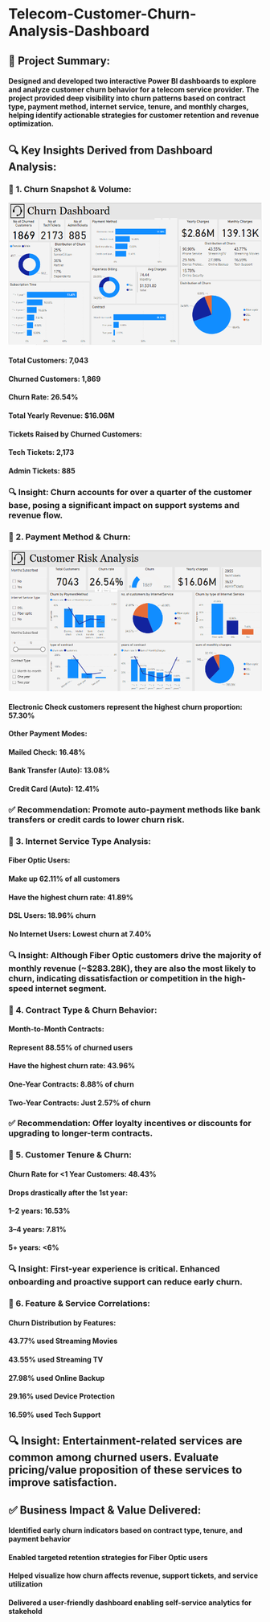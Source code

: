 # Telecom-Customer-Churn-Analysis-Dashboard

## 🧠 Project Summary:
#### Designed and developed two interactive Power BI dashboards to explore and analyze customer churn behavior for a telecom service provider. The project provided deep visibility into churn patterns based on contract type, payment method, internet service, tenure, and monthly charges, helping identify actionable strategies for customer retention and revenue optimization.

## 🔍 Key Insights Derived from Dashboard Analysis:
### 📌 1. Churn Snapshot & Volume:

![Alt Text](https://github.com/RatneshRavindra/Telecom-Customer-Churn-Analysis-Dashboard/blob/23245f5c458c4f45666c4de986f66b0eca8247db/Churn%20Dashboard.png)

#### Total Customers: 7,043

#### Churned Customers: 1,869

#### Churn Rate: 26.54%

#### Total Yearly Revenue: $16.06M

#### Tickets Raised by Churned Customers:

#### Tech Tickets: 2,173

#### Admin Tickets: 885

### 🔍 Insight: Churn accounts for over a quarter of the customer base, posing a significant impact on support systems and revenue flow.

### 📌 2. Payment Method & Churn:

![Alt Text](https://github.com/RatneshRavindra/Telecom-Customer-Churn-Analysis-Dashboard/blob/23245f5c458c4f45666c4de986f66b0eca8247db/Customer%20Risk%20Analysis%20Dashboard.png)

#### Electronic Check customers represent the highest churn proportion: 57.30%

#### Other Payment Modes:

#### Mailed Check: 16.48%

#### Bank Transfer (Auto): 13.08%

#### Credit Card (Auto): 12.41%

### ✅ Recommendation: Promote auto-payment methods like bank transfers or credit cards to lower churn risk.

### 📌 3. Internet Service Type Analysis:
#### Fiber Optic Users:

#### Make up 62.11% of all customers

#### Have the highest churn rate: 41.89%

#### DSL Users: 18.96% churn

#### No Internet Users: Lowest churn at 7.40%

### 🔍 Insight: Although Fiber Optic customers drive the majority of monthly revenue (~$283.28K), they are also the most likely to churn, indicating dissatisfaction or competition in the high-speed internet segment.

### 📌 4. Contract Type & Churn Behavior:
#### Month-to-Month Contracts:

#### Represent 88.55% of churned users

#### Have the highest churn rate: 43.96%

#### One-Year Contracts: 8.88% of churn

#### Two-Year Contracts: Just 2.57% of churn

### ✅ Recommendation: Offer loyalty incentives or discounts for upgrading to longer-term contracts.

### 📌 5. Customer Tenure & Churn:
#### Churn Rate for <1 Year Customers: 48.43%

#### Drops drastically after the 1st year:

#### 1–2 years: 16.53%
#### 3–4 years: 7.81%
#### 5+ years: <6%

### 🔍 Insight: First-year experience is critical. Enhanced onboarding and proactive support can reduce early churn.

### 📌 6. Feature & Service Correlations:
#### Churn Distribution by Features:

#### 43.77% used Streaming Movies
#### 43.55% used Streaming TV
#### 27.98% used Online Backup
#### 29.16% used Device Protection
#### 16.59% used Tech Support

## 🔍 Insight: Entertainment-related services are common among churned users. Evaluate pricing/value proposition of these services to improve satisfaction.

## ✅ Business Impact & Value Delivered:
#### Identified early churn indicators based on contract type, tenure, and payment behavior

#### Enabled targeted retention strategies for Fiber Optic users

#### Helped visualize how churn affects revenue, support tickets, and service utilization

#### Delivered a user-friendly dashboard enabling self-service analytics for stakehold
